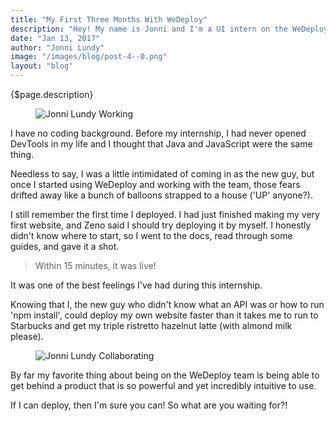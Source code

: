 ```yaml
---
title: "My First Three Months With WeDeploy"
description: "Hey! My name is Jonni and I'm a UI intern on the WeDeploy team. I joined back in November and wanted to share a couple things from my first three months at Liferay."
date: "Jan 13, 2017"
author: "Jonni Lundy"
image: "/images/blog/post-4--0.png"
layout: "blog"
---
```


<article>

{$page.description}

<figure>
	<img src="../images/blog/post-4--0.png" alt="Jonni Lundy Working">
</figure>

I have no coding background. Before my internship, I had never opened DevTools in my life and I thought that Java and JavaScript were the same thing.

Needless to say, I was a little intimidated of coming in as the new guy, but once I started using WeDeploy and working with the team, those fears drifted away like a bunch of balloons strapped to a house ('UP' anyone?).

I still remember the first time I deployed. I had just finished making my very first website, and Zeno said I should try deploying it by myself. I honestly didn't know where to start, so I went to the docs, read through some guides, and gave it a shot.

> Within 15 minutes, it was live!

It was one of the best feelings I've had during this internship.

Knowing that I, the new guy who didn't know what an API was or how to run 'npm install', could deploy my own website faster than it takes me to run to Starbucks and get my triple ristretto hazelnut latte (with almond milk please).

<figure>
	<img src="../images/blog/post-4--1.png" alt="Jonni Lundy Collaborating">
</figure>

By far my favorite thing about being on the WeDeploy team is being able to get behind a product that is so powerful and yet incredibly intuitive to use.

If I can deploy, then I'm sure you can! So what are you waiting for?!

</article>
